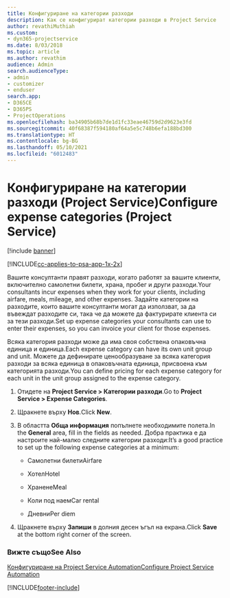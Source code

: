 ```yaml
---
title: Конфигуриране на категории разходи
description: Как се конфигурират категории разходи в Project Service
author: revathiMuthiah
ms.custom:
- dyn365-projectservice
ms.date: 8/03/2018
ms.topic: article
ms.author: revathim
audience: Admin
search.audienceType:
- admin
- customizer
- enduser
search.app:
- D365CE
- D365PS
- ProjectOperations
ms.openlocfilehash: ba34905b68b7de1d1fc33eae46759d2d9623e3fd
ms.sourcegitcommit: 40f68387f594180af64a5e5c748b6efa188bd300
ms.translationtype: HT
ms.contentlocale: bg-BG
ms.lasthandoff: 05/10/2021
ms.locfileid: "6012483"
---
```

# <a name="configure-expense-categories-project-service"></a><span data-ttu-id="ba284-103">Конфигуриране на категории разходи (Project Service)</span><span class="sxs-lookup"><span data-stu-id="ba284-103">Configure expense categories (Project Service)</span></span>

[!include [banner](../includes/psa-now-project-operations.md)]

[!INCLUDE[cc-applies-to-psa-app-1x-2x](../includes/cc-applies-to-psa-app-1x-2x.md)]

<span data-ttu-id="ba284-104">Вашите консултанти правят разходи, когато работят за вашите клиенти, включително самолетни билети, храна, пробег и други разходи.</span><span class="sxs-lookup"><span data-stu-id="ba284-104">Your consultants incur expenses when they work for your clients, including airfare, meals, mileage, and other expenses.</span></span> <span data-ttu-id="ba284-105">Задайте категории на разходите, които вашите консултанти могат да използват, за да въвеждат разходите си, така че да можете да фактурирате клиента си за тези разходи.</span><span class="sxs-lookup"><span data-stu-id="ba284-105">Set up expense categories your consultants can use to enter their expenses, so you can invoice your client for those expenses.</span></span>  
  
<span data-ttu-id="ba284-106">Всяка категория разходи може да има своя собствена опаковъчна единица и единица.</span><span class="sxs-lookup"><span data-stu-id="ba284-106">Each expense category can have its own unit group and unit.</span></span> <span data-ttu-id="ba284-107">Можете да дефинирате ценообразуване за всяка категория разходи за всяка единица в опаковъчната единица, присвоена към категорията разходи.</span><span class="sxs-lookup"><span data-stu-id="ba284-107">You can define pricing for each expense category for each unit in the unit group assigned to the expense category.</span></span>  
  
1.  <span data-ttu-id="ba284-108">Отидете на **Project Service > Категории разходи**.</span><span class="sxs-lookup"><span data-stu-id="ba284-108">Go to **Project Service > Expense Categories**.</span></span>  
  
2.  <span data-ttu-id="ba284-109">Щракнете върху **Нов**.</span><span class="sxs-lookup"><span data-stu-id="ba284-109">Click **New**.</span></span>  
  
3.  <span data-ttu-id="ba284-110">В областта **Обща информация** попълнете необходимите полета.</span><span class="sxs-lookup"><span data-stu-id="ba284-110">In the **General** area, fill in the fields as needed.</span></span> <span data-ttu-id="ba284-111">Добра практика е да настроите най-малко следните категории разходи:</span><span class="sxs-lookup"><span data-stu-id="ba284-111">It’s a good practice to set up the following expense categories at a minimum:</span></span>  
  
    -   <span data-ttu-id="ba284-112">Самолетни билети</span><span class="sxs-lookup"><span data-stu-id="ba284-112">Airfare</span></span>  
  
    -   <span data-ttu-id="ba284-113">Хотел</span><span class="sxs-lookup"><span data-stu-id="ba284-113">Hotel</span></span>  
  
    -   <span data-ttu-id="ba284-114">Хранене</span><span class="sxs-lookup"><span data-stu-id="ba284-114">Meal</span></span>  
  
    -   <span data-ttu-id="ba284-115">Коли под наем</span><span class="sxs-lookup"><span data-stu-id="ba284-115">Car rental</span></span>  
  
    -   <span data-ttu-id="ba284-116">Дневни</span><span class="sxs-lookup"><span data-stu-id="ba284-116">Per diem</span></span>  
  
4.  <span data-ttu-id="ba284-117">Щракнете върху **Запиши** в долния десен ъгъл на екрана.</span><span class="sxs-lookup"><span data-stu-id="ba284-117">Click **Save** at the bottom right corner of the screen.</span></span>  
  
### <a name="see-also"></a><span data-ttu-id="ba284-118">Вижте също</span><span class="sxs-lookup"><span data-stu-id="ba284-118">See Also</span></span>  
 [<span data-ttu-id="ba284-119">Конфигуриране на Project Service Automation</span><span class="sxs-lookup"><span data-stu-id="ba284-119">Configure Project Service Automation</span></span>](../psa/configure.md)


[!INCLUDE[footer-include](../includes/footer-banner.md)]